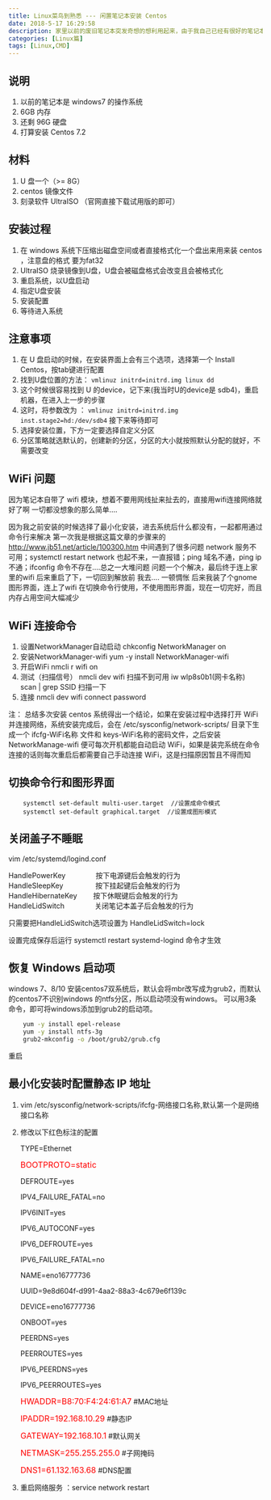 ```yaml
---
title: Linux菜鸟到熟悉 --- 闲置笔记本安装 Centos
date: 2018-5-17 16:29:58
description: 家里以前的废旧笔记本突发奇想的想利用起来，由于我自己已经有很好的笔记本配置了，以前的闲置的笔记本打算装个 Centos 做开发使用
categories: [Linux篇]
tags: [Linux,CMD]
---
```


<!-- more -->
## 说明
1. 以前的笔记本是 windows7 的操作系统
2. 6GB 内存
3. 还剩 96G 硬盘
4. 打算安装 Centos 7.2

## 材料
1. U 盘一个（>= 8G）
2. centos 镜像文件
3. 刻录软件 UltraISO （官网直接下载试用版的即可）

## 安装过程
1. 在 windows 系统下压缩出磁盘空间或者直接格式化一个盘出来用来装 centos ，注意盘的格式 要为fat32
2. UltraISO 烧录镜像到U盘，U盘会被磁盘格式会改变且会被格式化
3. 重启系统，以U盘启动
4. 指定U盘安装
5. 安装配置
6. 等待进入系统

## 注意事项
1. 在 U 盘启动的时候，在安装界面上会有三个选项，选择第一个 Install Centos，按tab键进行配置
2. 找到U盘位置的方法： `vmlinuz initrd=initrd.img linux dd`
3. 这个时候很容易找到 U 的device，记下来(我当时U的device是 sdb4)，重启机器，在进入上一步的步骤
4. 这时，将参数改为 ： `vmlinuz initrd=initrd.img inst.stage2=hd:/dev/sdb4` 接下来等待即可
5. 选择安装位置，下方一定要选择自定义分区
6. 分区策略就选默认的，创建新的分区，分区的大小就按照默认分配的就好，不需要改变

## WiFi 问题
因为笔记本自带了 wifi 模块，想着不要用网线扯来扯去的，直接用wifi连接网络就好了啊
一切都没想象的那么简单....

因为我之前安装的时候选择了最小化安装，进去系统后什么都没有，一起都用通过命令行来解决
第一次我是根据这篇文章的步骤来的 http://www.jb51.net/article/100300.htm
中间遇到了很多问题 network 服务不可用；systemctl restart network 也起不来，一直报错；ping 域名不通，ping ip 不通；ifconfig 命令不存在....总之一大堆问题
问题一个个解决，最后终于连上家里的wifi
后来重启了下，一切回到解放前
我去....
一顿惆怅
后来我装了个gnome图形界面，连上了wifi
在切换命令行使用，不使用图形界面，现在一切完好，而且内存占用空间大幅减少

## WiFi 连接命令
1. 设置NetworkManager自动启动
    chkconfig NetworkManager on
2. 安装NetworkManager-wifi
    yum -y install NetworkManager-wifi
3. 开启WiFi
    nmcli r wifi on
4. 测试（扫描信号）
    nmcli dev wifi
    扫描不到可用 iw wlp8s0b1(网卡名称) scan | grep SSID 扫描一下
5. 连接
    nmcli dev wifi connect password

注： 总结多次安装 centos 系统得出一个结论，如果在安装过程中选择打开 WiFi 并连接网络，系统安装完成后，会在 /etc/sysconfig/network-scripts/ 目录下生成一个 ifcfg-WiFi名称 文件和 keys-WiFi名称的密码文件，之后安装 NetworkManage-wifi 便可每次开机都能自动启动 WiFi，如果是装完系统在命令连接的话则每次重启后都需要自己手动连接 WiFi，这是扫描原因暂且不得而知

## 切换命令行和图形界面

``` shell
    systemctl set-default multi-user.target  //设置成命令模式
    systemctl set-default graphical.target  //设置成图形模式
```

## 关闭盖子不睡眠
vim /etc/systemd/logind.conf  

HandlePowerKey　　　　  按下电源键后会触发的行为  
HandleSleepKey　　 　　 按下挂起键后会触发的行为  
HandleHibernateKey  　　按下休眠键后会触发的行为  
HandleLidSwitch　　 　　关闭笔记本盖子后会触发的行为

只需要把HandleLidSwitch选项设置为 HandleLidSwitch=lock 

设置完成保存后运行 systemctl restart systemd-logind 命令才生效

## 恢复 Windows 启动项

windows 7、8/10 安装centos7双系统后，默认会将mbr改写成为grub2，而默认的centos7不识别windows 的ntfs分区，所以启动项没有windows。 
可以用3条命令，即可将windows添加到grub2的启动项。

``` bash
    yum -y install epel-release
    yum -y install ntfs-3g
    grub2-mkconfig -o /boot/grub2/grub.cfg
```

重启

## 最小化安装时配置静态 IP 地址
1. vim /etc/sysconfig/network-scripts/ifcfg-网络接口名称,默认第一个是网络接口名称

2. 修改以下红色标注的配置

    TYPE=Ethernet
    
    <font color=red size=3>BOOTPROTO=static</font>
    
    DEFROUTE=yes
    
    IPV4_FAILURE_FATAL=no
    
    IPV6INIT=yes
    
    IPV6_AUTOCONF=yes
    
    IPV6_DEFROUTE=yes
    
    IPV6_FAILURE_FATAL=no
    
    NAME=eno16777736
    
    UUID=9e8d604f-d991-4aa2-88a3-4c679e6f139c
    
    DEVICE=eno16777736
    
    ONBOOT=yes
    
    PEERDNS=yes
    
    PEERROUTES=yes
    
    IPV6_PEERDNS=yes
    
    IPV6_PEERROUTES=yes
    
    <font color=red size=3>HWADDR=B8:70:F4:24:61:A7</font>  #MAC地址
    
    <font color=red size=3>IPADDR=192.168.10.29</font>     #静态IP
    
    <font color=red size=3>GATEWAY=192.168.10.1</font>     #默认网关
    
    <font color=red size=3>NETMASK=255.255.255.0</font>    #子网掩码
    
    <font color=red size=3>DNS1=61.132.163.68</font>       #DNS配置

3. 重启网络服务 ：service network restart